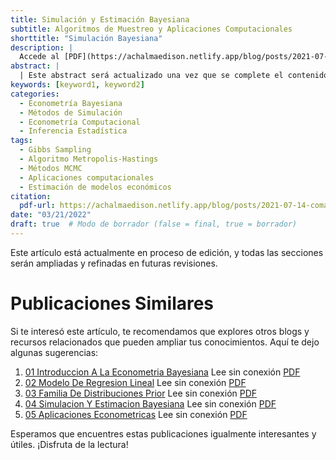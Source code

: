 ```yaml
---
title: Simulación y Estimación Bayesiana
subtitle: Algoritmos de Muestreo y Aplicaciones Computacionales
shorttitle: "Simulación Bayesiana"
description: |
  Accede al [PDF](https://achalmaedison.netlify.app/blog/posts/2021-07-14-comandos-blogdown/index.pdf) completo aquí.
abstract: |
  | Este abstract será actualizado una vez que se complete el contenido final del artículo.
keywords: [keyword1, keyword2]
categories:
  - Econometría Bayesiana
  - Métodos de Simulación
  - Econometría Computacional
  - Inferencia Estadística
tags:
  - Gibbs Sampling
  - Algoritmo Metropolis-Hastings
  - Métodos MCMC
  - Aplicaciones computacionales
  - Estimación de modelos económicos
citation:
  pdf-url: https://achalmaedison.netlify.app/blog/posts/2021-07-14-comandos-blogdown/index.pdf
date: "03/21/2022"
draft: true  # Modo de borrador (false = final, true = borrador)
---
```








Este artículo está actualmente en proceso de edición, y todas las secciones serán ampliadas y refinadas en futuras revisiones.


# Publicaciones Similares

Si te interesó este artículo, te recomendamos que explores otros blogs y recursos relacionados que pueden ampliar tus conocimientos. Aquí te dejo algunas sugerencias:


1. [01 Introduccion A La Econometria Bayesiana](https://achalmaedison.netlify.app/econometria/05-econometria-bayesiana/2022-03-07-01-introduccion-a-la-econometria-bayesiana) Lee sin conexión [PDF](https://achalmaedison.netlify.app/econometria/05-econometria-bayesiana/2022-03-07-01-introduccion-a-la-econometria-bayesiana/index.pdf)
2. [02 Modelo De Regresion Lineal](https://achalmaedison.netlify.app/econometria/05-econometria-bayesiana/2022-03-14-02-modelo-de-regresion-lineal) Lee sin conexión [PDF](https://achalmaedison.netlify.app/econometria/05-econometria-bayesiana/2022-03-14-02-modelo-de-regresion-lineal/index.pdf)
3. [03 Familia De Distribuciones Prior](https://achalmaedison.netlify.app/econometria/05-econometria-bayesiana/2022-03-18-03-familia-de-distribuciones-prior) Lee sin conexión [PDF](https://achalmaedison.netlify.app/econometria/05-econometria-bayesiana/2022-03-18-03-familia-de-distribuciones-prior/index.pdf)
4. [04 Simulacion Y Estimacion Bayesiana](https://achalmaedison.netlify.app/econometria/05-econometria-bayesiana/2022-03-21-04-simulacion-y-estimacion-bayesiana) Lee sin conexión [PDF](https://achalmaedison.netlify.app/econometria/05-econometria-bayesiana/2022-03-21-04-simulacion-y-estimacion-bayesiana/index.pdf)
5. [05 Aplicaciones Econometricas](https://achalmaedison.netlify.app/econometria/05-econometria-bayesiana/2022-03-28-05-aplicaciones-econometricas) Lee sin conexión [PDF](https://achalmaedison.netlify.app/econometria/05-econometria-bayesiana/2022-03-28-05-aplicaciones-econometricas/index.pdf)


Esperamos que encuentres estas publicaciones igualmente interesantes y útiles. ¡Disfruta de la lectura!

